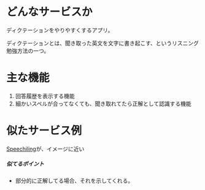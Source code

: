 # どんなサービスか
ディクテーションをやりやすくするアプリ。

ディクテーションとは、聞き取った英文を文字に書き起こす、というリスニング勉強方法の一つ。

# 主な機能
1. 回答履歴を表示する機能
2. 細かいスペルが合ってなくても、聞き取れてたら正解として認識する機能

# 似たサービス例
[Speechiling](https://speechling.com/jp/dictation/english)が、イメージに近い

##### 似てるポイント
- 部分的に正解してる場合、それを示してくれる。
